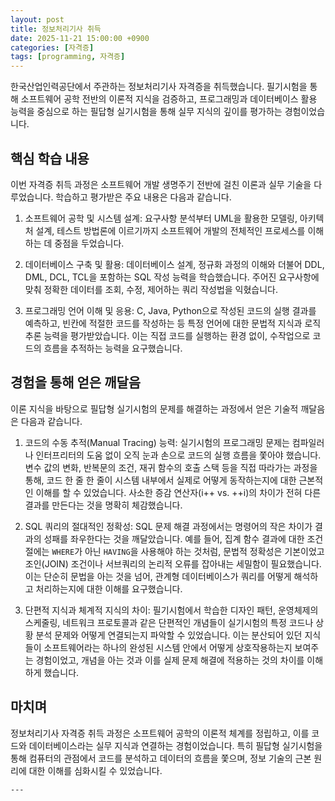 ```yaml
---
layout: post
title: 정보처리기사 취득
date: 2025-11-21 15:00:00 +0900
categories: [자격증]
tags: [programming, 자격증]
---
```

한국산업인력공단에서 주관하는 정보처리기사 자격증을 취득했습니다. 필기시험을 통해 소프트웨어 공학 전반의 이론적 지식을 검증하고, 프로그래밍과 데이터베이스 활용 능력을 중심으로 하는 필답형 실기시험을 통해 실무 지식의 깊이를 평가하는 경험이었습니다.

## 핵심 학습 내용

이번 자격증 취득 과정은 소프트웨어 개발 생명주기 전반에 걸친 이론과 실무 기술을 다루었습니다. 학습하고 평가받은 주요 내용은 다음과 같습니다.

1.  소프트웨어 공학 및 시스템 설계: 요구사항 분석부터 UML을 활용한 모델링, 아키텍처 설계, 테스트 방법론에 이르기까지 소프트웨어 개발의 전체적인 프로세스를 이해하는 데 중점을 두었습니다.

2.  데이터베이스 구축 및 활용: 데이터베이스 설계, 정규화 과정의 이해와 더불어 DDL, DML, DCL, TCL을 포함하는 SQL 작성 능력을 학습했습니다. 주어진 요구사항에 맞춰 정확한 데이터를 조회, 수정, 제어하는 쿼리 작성법을 익혔습니다.

3.  프로그래밍 언어 이해 및 응용: C, Java, Python으로 작성된 코드의 실행 결과를 예측하고, 빈칸에 적절한 코드를 작성하는 등 특정 언어에 대한 문법적 지식과 로직 추론 능력을 평가받았습니다. 이는 직접 코드를 실행하는 환경 없이, 수작업으로 코드의 흐름을 추적하는 능력을 요구했습니다.

## 경험을 통해 얻은 깨달음

이론 지식을 바탕으로 필답형 실기시험의 문제를 해결하는 과정에서 얻은 기술적 깨달음은 다음과 같습니다.

1.  코드의 수동 추적(Manual Tracing) 능력: 실기시험의 프로그래밍 문제는 컴파일러나 인터프리터의 도움 없이 오직 눈과 손으로 코드의 실행 흐름을 쫓아야 했습니다. 변수 값의 변화, 반복문의 조건, 재귀 함수의 호출 스택 등을 직접 따라가는 과정을 통해, 코드 한 줄 한 줄이 시스템 내부에서 실제로 어떻게 동작하는지에 대한 근본적인 이해를 할 수 있었습니다. 사소한 증감 연산자(i++ vs. ++i)의 차이가 전혀 다른 결과를 만든다는 것을 명확히 체감했습니다.

2.  SQL 쿼리의 절대적인 정확성: SQL 문제 해결 과정에서는 명령어의 작은 차이가 결과의 성패를 좌우한다는 것을 깨달았습니다. 예를 들어, 집계 함수 결과에 대한 조건절에는 `WHERE`가 아닌 `HAVING`을 사용해야 하는 것처럼, 문법적 정확성은 기본이었고 조인(JOIN) 조건이나 서브쿼리의 논리적 오류를 잡아내는 세밀함이 필요했습니다. 이는 단순히 문법을 아는 것을 넘어, 관계형 데이터베이스가 쿼리를 어떻게 해석하고 처리하는지에 대한 이해를 요구했습니다.

3.  단편적 지식과 체계적 지식의 차이: 필기시험에서 학습한 디자인 패턴, 운영체제의 스케줄링, 네트워크 프로토콜과 같은 단편적인 개념들이 실기시험의 특정 코드나 상황 분석 문제와 어떻게 연결되는지 파악할 수 있었습니다. 이는 분산되어 있던 지식들이 소프트웨어라는 하나의 완성된 시스템 안에서 어떻게 상호작용하는지 보여주는 경험이었고, 개념을 아는 것과 이를 실제 문제 해결에 적용하는 것의 차이를 이해하게 했습니다.

## 마치며

정보처리기사 자격증 취득 과정은 소프트웨어 공학의 이론적 체계를 정립하고, 이를 코드와 데이터베이스라는 실무 지식과 연결하는 경험이었습니다. 특히 필답형 실기시험을 통해 컴퓨터의 관점에서 코드를 분석하고 데이터의 흐름을 쫓으며, 정보 기술의 근본 원리에 대한 이해를 심화시킬 수 있었습니다.

    ---

